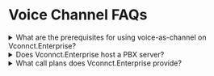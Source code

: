 # Voice Channel FAQs

<details>

<summary>What are the prerequisites for using voice-as-channel on Vconnct.Enterprise?</summary>

For using VoIP on your Vconnct.Enterprise instance you need:

* WebRTC-based browser (Chrome/FF/Safari/Chromium-based edge)
* A PBX server (We used **Asterisk** Version 16.19.0 (With PJSIP stack))
* SIP trunk provider.



</details>

<details>

<summary>Does Vconnct.Enterprise host a PBX server?</summary>

No. Vconnct.Enterprise does not host any PBX server. It's up to you to get your own PBX server.

</details>

<details>

<summary>What call plans does Vconnct.Enterprise provide?</summary>

Vconnct.Enterprise does not provide any call plans. You have to get them from your PBX provider.

</details>
